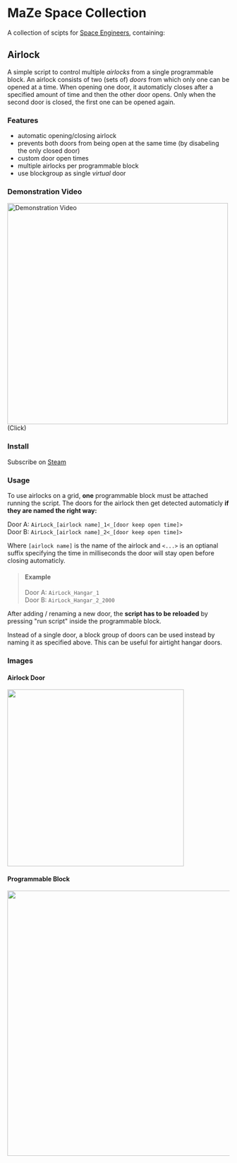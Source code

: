 # MaZe Space Collection

A collection of scipts for [Space Engineers](https://www.spaceengineersgame.com/), containing:

## Airlock
A simple script to control multiple *airlocks* from a single programmable block.
An airlock consists of two (sets of) *doors* from which only one can be opened at a time. When opening one door, it automaticly closes after a specified amount of time and then the other door opens. Only when the second door is closed, the first one can be opened again.

### Features
- automatic opening/closing airlock
- prevents both doors from being open at the same time (by disabeling the only closed door)
- custom door open times
- multiple airlocks per programmable block
- use blockgroup as single *virtual* door

### Demonstration Video
[<img alt="Demonstration Video" src="https://img.youtube.com/vi/D6rCZL6qTJw/maxresdefault.jpg" width=500/>](https://youtu.be/D6rCZL6qTJw)  
(Click)

### Install
Subscribe on [Steam](https://steamcommunity.com/sharedfiles/filedetails/?id=2959314579)

### Usage
To use airlocks on a grid, **one** programmable block must be attached running the script. The doors for the airlock then get detected automaticly **if they are named the right way:** 

Door A: `AirLock_[airlock name]_1<_[door keep open time]>`  
Door B: `AirLock_[airlock name]_2<_[door keep open time]>` 

Where `[airlock name]` is the name of the airlock and `<...>` is an optianal suffix specifying the time in milliseconds the door will stay open before closing automaticly.

> #### Example  
> Door A: `AirLock_Hangar_1`  
> Door B: `AirLock_Hangar_2_2000`


After adding / renaming a new door, the **script has to be reloaded** by pressing "run script" inside the programmable block.

Instead of a single door, a block group of doors can be used instead by naming it as specified above. This can be useful for airtight hangar doors.

### Images
#### Airlock Door
<img src="https://user-images.githubusercontent.com/47496388/230710782-4af1a398-97bb-4cff-88a9-811338440e98.png" width=400/>

#### Programmable Block
<img src="https://user-images.githubusercontent.com/47496388/230712251-5f79c127-edf1-4223-a3d9-239f305233b0.png" width=600/>
